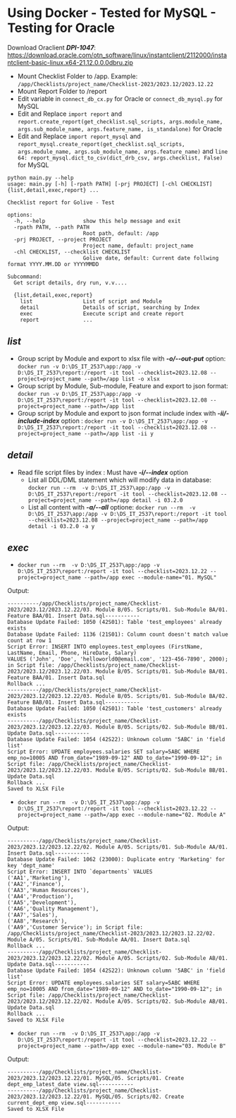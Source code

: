 # Using Docker - Tested for MySQL - Testing for Oracle

Download Oraclient ***DPI-1047***: https://download.oracle.com/otn_software/linux/instantclient/2112000/instantclient-basic-linux.x64-21.12.0.0.0dbru.zip

- Mount Checklist Folder to /app. Example: ```/app/Checklists/project_name/Checklist-2023/2023.12/2023.12.22```
- Mount Report Folder to /report
- Edit variable in ```connect_db_cx.py``` for Oracle or ```connect_db_mysql.py``` for MySQL
- Edit and Replace ```import report``` and ```report.create_report(get_checklist.sql_scripts, args.module_name, args.sub_module_name, args.feature_name, is_standalone)``` for Oracle
- Edit and Replace ```import report_mysql``` and ```report_mysql.create_report(get_checklist.sql_scripts, args.module_name, args.sub_module_name, args.feature_name)``` and ```line 64: report_mysql.dict_to_csv(dict_drb_csv, args.checklist, False)``` for MySQL
```
python main.py --help
usage: main.py [-h] [-rpath PATH] [-prj PROJECT] [-chl CHECKLIST] {list,detail,exec,report} ...

Checklist report for Golive - Test

options:
  -h, --help            show this help message and exit
  -rpath PATH, --path PATH
                        Root path, default: /app
  -prj PROJECT, --project PROJECT
                        Project name, default: project_name
  -chl CHECKLIST, --checklist CHECKLIST
                        Golive date, default: Current date follwing format YYYY.MM.DD or YYYYMMDD

Subcommand:
  Get script details, dry run, v.v....

  {list,detail,exec,report}
    list                List of script and Module
    detail              Details of script, searching by Index
    exec                Execute script and create report
    report              ...
```

## ***list***
- Group script by Module and export to xlsx file with ***-o/--out-put*** option: ``` docker run -v D:\DS_IT_2537\app:/app -v D:\DS_IT_2537\report:/report -it tool --checklist=2023.12.08 --project=project_name --path=/app list -o xlsx ```
- Group script by Module, Sub-module, Feature and export to json format: ``` docker run -v D:\DS_IT_2537\app:/app -v D:\DS_IT_2537\report:/report -it tool --checklist=2023.12.08 --project=project_name --path=/app list ```
- Group script by Module and export to json format include index with ***-ii/-include-index*** option : ``` docker run -v D:\DS_IT_2537\app:/app -v D:\DS_IT_2537\report:/report -it tool --checklist=2023.12.08 --project=project_name --path=/app list -ii y ```
## ***detail***
- Read file script files by index : Must have ***-i/--index*** option
  - List all DDL/DML statement which will modify data in database: ``` docker run --rm  -v D:\DS_IT_2537\app:/app -v D:\DS_IT_2537\report:/report -it tool --checklist=2023.12.08 --project=project_name --path=/app detail -i 03.2.0 ```
  - List all content with ***-a/--all*** optione: ``` docker run --rm  -v D:\DS_IT_2537\app:/app -v D:\DS_IT_2537\report:/report -it tool --checklist=2023.12.08 --project=project_name --path=/app detail -i 03.2.0 -a y ```
## ***exec***
- ``` docker run --rm  -v D:\DS_IT_2537\app:/app -v D:\DS_IT_2537\report:/report -it tool --checklist=2023.12.22 --project=project_name --path=/app exec --module-name="01. MySQL" ```

Output:
```
----------/app/Checklists/project_name/Checklist-2023/2023.12/2023.12.22/03. Module B/05. Scripts/01. Sub-Module BA/01. Feature BAA/01. Insert Data.sql-----------
Database Update Failed: 1050 (42S01): Table 'test_employees' already exists
Database Update Failed: 1136 (21S01): Column count doesn't match value count at row 1
Script Error: INSERT INTO employees.test_employees (FirstName, LastName, Email, Phone, HireDate, Salary)
VALUES ('John', 'Doe', 'helloworld0@email.com', '123-456-7890', 2000); in Script file: /app/Checklists/project_name/Checklist-2023/2023.12/2023.12.22/03. Module B/05. Scripts/01. Sub-Module BA/01. Feature BAA/01. Insert Data.sql
Rollback ...
----------/app/Checklists/project_name/Checklist-2023/2023.12/2023.12.22/03. Module B/05. Scripts/01. Sub-Module BA/02. Feature BAB/01. Insert Data.sql-----------
Database Update Failed: 1050 (42S01): Table 'test_customers' already exists
----------/app/Checklists/project_name/Checklist-2023/2023.12/2023.12.22/03. Module B/05. Scripts/02. Sub-Module BB/01. Update Data.sql-----------
Database Update Failed: 1054 (42S22): Unknown column '5ABC' in 'field list'
Script Error: UPDATE employees.salaries SET salary=5ABC WHERE emp_no=10005 AND from_date="1989-09-12" AND to_date="1990-09-12"; in Script file: /app/Checklists/project_name/Checklist-2023/2023.12/2023.12.22/03. Module B/05. Scripts/02. Sub-Module BB/01. Update Data.sql
Rollback ...
Saved to XLSX File

```
- ``` docker run --rm  -v D:\DS_IT_2537\app:/app -v D:\DS_IT_2537\report:/report -it tool --checklist=2023.12.22 --project=project_name --path=/app exec --module-name="02. Module A" ```

Output:
```
----------/app/Checklists/project_name/Checklist-2023/2023.12/2023.12.22/02. Module A/05. Scripts/01. Sub-Module AA/01. Insert Data.sql-----------
Database Update Failed: 1062 (23000): Duplicate entry 'Marketing' for key 'dept_name'
Script Error: INSERT INTO `departments` VALUES
('AA1','Marketing'),
('AA2','Finance'),
('AA3','Human Resources'),
('AA4','Production'),
('AA5','Development'),
('AA6','Quality Management'),
('AA7','Sales'),
('AA8','Research'),
('AA9','Customer Service'); in Script file: /app/Checklists/project_name/Checklist-2023/2023.12/2023.12.22/02. Module A/05. Scripts/01. Sub-Module AA/01. Insert Data.sql
Rollback ...
----------/app/Checklists/project_name/Checklist-2023/2023.12/2023.12.22/02. Module A/05. Scripts/02. Sub-Module AB/01. Update Data.sql-----------
Database Update Failed: 1054 (42S22): Unknown column '5ABC' in 'field list'
Script Error: UPDATE employees.salaries SET salary=5ABC WHERE emp_no=10005 AND from_date="1989-09-12" AND to_date="1990-09-12"; in Script file: /app/Checklists/project_name/Checklist-2023/2023.12/2023.12.22/02. Module A/05. Scripts/02. Sub-Module AB/01. Update Data.sql
Rollback ...
Saved to XLSX File

```
- ``` docker run --rm  -v D:\DS_IT_2537\app:/app -v D:\DS_IT_2537\report:/report -it tool --checklist=2023.12.22 --project=project_name --path=/app exec --module-name="03. Module B" ```

Output:
```
----------/app/Checklists/project_name/Checklist-2023/2023.12/2023.12.22/01. MySQL/05. Scripts/01. Create dept_emp_latest_date view.sql-----------
----------/app/Checklists/project_name/Checklist-2023/2023.12/2023.12.22/01. MySQL/05. Scripts/02. Create current_dept_emp view.sql-----------
Saved to XLSX File
```
